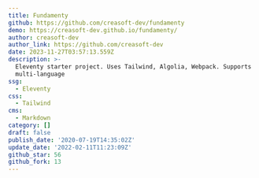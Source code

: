 ```yaml
---
title: Fundamenty
github: https://github.com/creasoft-dev/fundamenty
demo: https://creasoft-dev.github.io/fundamenty/
author: creasoft-dev
author_link: https://github.com/creasoft-dev
date: 2023-11-27T03:57:13.559Z
description: >-
  Eleventy starter project. Uses Tailwind, Algolia, Webpack. Supports
  multi-language
ssg:
  - Eleventy
css:
  - Tailwind
cms:
  - Markdown
category: []
draft: false
publish_date: '2020-07-19T14:35:02Z'
update_date: '2022-02-11T11:23:09Z'
github_star: 56
github_fork: 13
---
```

